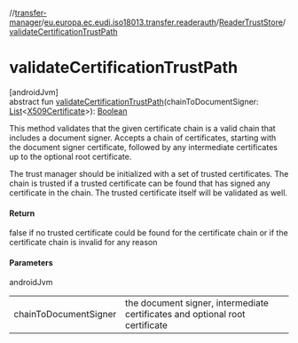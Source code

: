 //[transfer-manager](../../../index.md)/[eu.europa.ec.eudi.iso18013.transfer.readerauth](../index.md)/[ReaderTrustStore](index.md)/[validateCertificationTrustPath](validate-certification-trust-path.md)

# validateCertificationTrustPath

[androidJvm]\
abstract fun [validateCertificationTrustPath](validate-certification-trust-path.md)(chainToDocumentSigner: [List](https://kotlinlang.org/api/latest/jvm/stdlib/kotlin-stdlib/kotlin.collections/-list/index.html)&lt;[X509Certificate](https://developer.android.com/reference/kotlin/java/security/cert/X509Certificate.html)&gt;): [Boolean](https://kotlinlang.org/api/latest/jvm/stdlib/kotlin-stdlib/kotlin/-boolean/index.html)

This method validates that the given certificate chain is a valid chain that includes a document signer. Accepts a chain of certificates, starting with the document signer certificate, followed by any intermediate certificates up to the optional root certificate.

The trust manager should be initialized with a set of trusted certificates. The chain is trusted if a trusted certificate can be found that has signed any certificate in the chain. The trusted certificate itself will be validated as well.

#### Return

false if no trusted certificate could be found for the certificate chain or if the certificate chain is invalid for any reason

#### Parameters

androidJvm

| | |
|---|---|
| chainToDocumentSigner | the document signer, intermediate certificates                              and optional root certificate |
